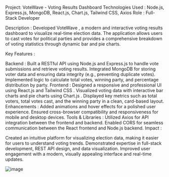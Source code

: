 Project: VoteWave - Voting Results Dashboard
Technologies Used : Node.js, Express.js, MongoDB, React.js, Chart.js, Tailwind CSS, Axios
Role : Full-Stack Developer

Description :
Developed VoteWave , a modern and interactive voting results dashboard to visualize real-time election data. The application allows users to cast votes for political parties and provides a comprehensive breakdown of voting statistics through dynamic bar and pie charts.

Key Features :

Backend :
Built a RESTful API using Node.js and Express.js to handle vote submissions and retrieve voting results.
Integrated MongoDB for storing voter data and ensuring data integrity (e.g., preventing duplicate votes).
Implemented logic to calculate total votes, winning party, and percentage distribution by party.
Frontend :
Designed a responsive and professional UI using React.js and Tailwind CSS .
Visualized voting data with interactive bar charts and pie charts using Chart.js .
Displayed key metrics such as total voters, total votes cast, and the winning party in a clean, card-based layout.
Enhancements :
Added animations and hover effects for a polished user experience.
Ensured cross-browser compatibility and responsiveness for mobile and desktop devices.
Tools & Libraries :
Utilized Axios for API integration between the frontend and backend.
Enabled CORS for seamless communication between the React frontend and Node.js backend.
Impact :

Created an intuitive platform for visualizing election data, making it easier for users to understand voting trends.
Demonstrated expertise in full-stack development, REST API design, and data visualization.
Improved user engagement with a modern, visually appealing interface and real-time updates.



![image](https://github.com/user-attachments/assets/f216bfdb-aa94-47fd-bb68-a1252fff0129)

